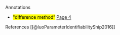 
Annotations
- <mark class="hltr-yellow">"difference method”</mark> [Page 4](zotero://open-pdf/library/items/GHSB3SIB?page=4&annotation=KCTRRTXK) 

References
[[@luoParameterIdentifiabilityShip2016]]
